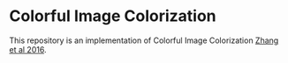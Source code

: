 # Colorful Image Colorization
This repository is an implementation of Colorful Image Colorization [Zhang et al 2016](https://arxiv.org/abs/1603.08511).
